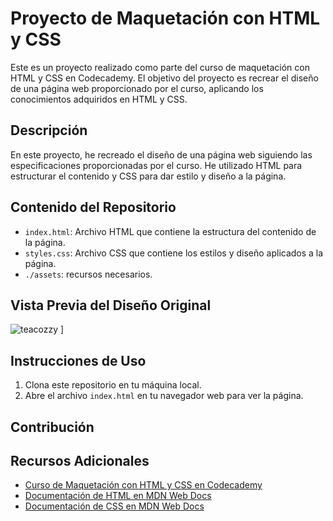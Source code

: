 # Proyecto de Maquetación con HTML y CSS

Este es un proyecto realizado como parte del curso de maquetación con HTML y CSS en Codecademy. El objetivo del proyecto es recrear el diseño de una página web proporcionado por el curso, aplicando los conocimientos adquiridos en HTML y CSS.

## Descripción

En este proyecto, he recreado el diseño de una página web siguiendo las especificaciones proporcionadas por el curso. He utilizado HTML para estructurar el contenido y CSS para dar estilo y diseño a la página. 

## Contenido del Repositorio

- `index.html`: Archivo HTML que contiene la estructura del contenido de la página.
- `styles.css`: Archivo CSS que contiene los estilos y diseño aplicados a la página.
- `./assets`: recursos necesarios.

## Vista Previa del Diseño Original

![teacozzy](https://github.com/MariaGargoles/Tea_Cozy_Webside/assets/84070258/fb4b777c-2b04-4fd4-bef2-5524026d3af3)
]

## Instrucciones de Uso

1. Clona este repositorio en tu máquina local.
2. Abre el archivo `index.html` en tu navegador web para ver la página.

## Contribución


## Recursos Adicionales

- [Curso de Maquetación con HTML y CSS en Codecademy](https://www.codecademy.com/learn/learn-html)
- [Documentación de HTML en MDN Web Docs](https://developer.mozilla.org/es/docs/Web/HTML)
- [Documentación de CSS en MDN Web Docs](https://developer.mozilla.org/es/docs/Web/CSS)



